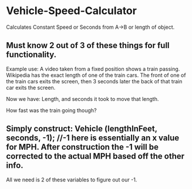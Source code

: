 # Vehicle-Speed-Calculator
Calculates Constant Speed or Seconds from A->B or length of object. 

Must know 2 out of 3 of these things for full functionality.
------------------------------------------------------------------------------------------------------------------------
Example use: A video taken from a fixed position shows a train passing. Wikipedia has the exact length of one of the train cars.
The front of one of the train cars exits the screen, then 3 seconds later the back of that train car exits the screen. 

Now we have: Length, and seconds it took to move that length. 

How fast was the train going though?

Simply construct:   Vehicle (lengthInFeet, seconds, -1);  //-1 here is essentially an x value for MPH. 
After construction the -1 will be corrected to the actual MPH based off the other info. 
------------------------------------------------------------------------------------------------------------------------
All we need is 2 of these variables to figure out our -1. 
